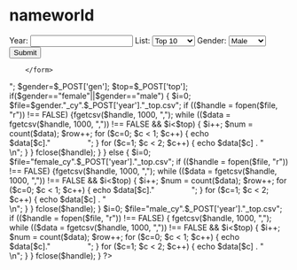 # nameworld
<html>
<body>
<form action="<?php echo htmlentities($_SERVER['PHP_SELF']); ?>" method="post">

Year: <input type="text" id="year" name="year" required>
List: <select id="top" name="top">
		<option value="10">Top 10 </option>
		<option value="20">Top 20 </option>
		<option value="100">Top 100 </option>
		<option value="1000">Top 1000 </option></select>
Gender: <select id="gen" name="gen">
		<option value="male">Male</option>
		<option value="female">Female</option>
		<option value="both">Both</option>
		</select>	
		<input type="submit" value="Submit" name="submit">
		<br />

		</form>
<?php
$row = 1;
	if(isset($_POST['submit'])) 
	{
		echo "Name";
		echo "&nbsp;&nbsp;&nbsp;&nbsp;&nbsp;&nbsp;&nbsp;&nbsp;&nbsp;&nbsp;&nbsp;&nbsp;&nbsp;&nbsp;&nbsp;&nbsp;&nbsp;Amount<br /> ";
	
		$gender=$_POST['gen'];
		$top=$_POST['top'];
		if($gender=="female"||$gender=="male")
		{
		$i=0;
		$file=$gender."_cy".$_POST['year']."_top.csv";
		if (($handle = fopen($file, "r")) !== FALSE) {fgetcsv($handle, 1000, ",");
		while (($data = fgetcsv($handle, 1000, ",")) !== FALSE && $i<$top) 
		{
			$i++;
       			$num = count($data);
        		$row++;
        		for ($c=0; $c < 1; $c++) 
			{
            		echo $data[$c]."&nbsp;&nbsp;&nbsp;&nbsp;&nbsp;&nbsp;&nbsp;&nbsp;&nbsp;&nbsp;&nbsp;&nbsp;&nbsp;&nbsp;&nbsp;&nbsp;&nbsp;";
        		}
			for ($c=1; $c < 2; $c++) 
			{
           		echo $data[$c] . "<br />\n";
        		}
   		 }
    		fclose($handle);
		}
	}
	else
	{
		$i=0;
		$file="female_cy".$_POST['year']."_top.csv";
		if (($handle = fopen($file, "r")) !== FALSE) {fgetcsv($handle, 1000, ",");
		while (($data = fgetcsv($handle, 1000, ",")) !== FALSE && $i<$top) 
		{
			$i++;
       			$num = count($data);
       			$row++;
        		for ($c=0; $c < 1; $c++) 
			{
            			echo $data[$c]."&nbsp;&nbsp;&nbsp;&nbsp;&nbsp;&nbsp;&nbsp;&nbsp;&nbsp;&nbsp;&nbsp;&nbsp;&nbsp;&nbsp;&nbsp;&nbsp;&nbsp;";
        		}
			for ($c=1; $c < 2; $c++) 
			{
            			echo $data[$c] . "<br />\n";
        		}
    		}
   		 fclose($handle);
	}
$i=0;
	$file="male_cy".$_POST['year']."_top.csv";
	if (($handle = fopen($file, "r")) !== FALSE) 
	{
		fgetcsv($handle, 1000, ",");
		while (($data = fgetcsv($handle, 1000, ",")) !== FALSE && $i<$top) 
		{
			$i++;
     		   	$num = count($data);
        		$row++;
     		   	for ($c=0; $c < 1; $c++) 
			{
            			echo $data[$c]."&nbsp;&nbsp;&nbsp;&nbsp;&nbsp;&nbsp;&nbsp;&nbsp;&nbsp;&nbsp;&nbsp;&nbsp;&nbsp;&nbsp;&nbsp;&nbsp;&nbsp;";
       			}
			for ($c=1; $c < 2; $c++) 
			{
            			echo $data[$c] . "<br />\n";
        		}
    		}
    		fclose($handle);
	}

?>
</body>
</html>
